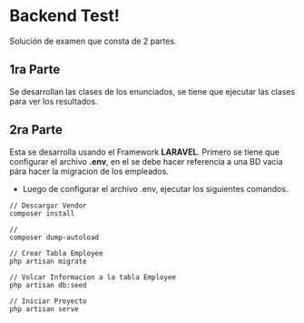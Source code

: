 Backend Test!
===================

Solución de examen que consta de 2 partes.

1ra Parte
------------- 

Se desarrollan las clases de los enunciados, se tiene que ejecutar las clases para ver los resultados.

2ra Parte
------------- 

Esta se desarrolla usando el Framework **LARAVEL**. Primero se tiene que configurar el archivo **.env**, en el se debe hacer referencia a una BD vacia pára hacer la migracion de los empleados.

- Luego de configurar el archivo .env, ejecutar los siguientes comandos.

```
// Descargar Vendor 
composer install

// 
composer dump-autoload

// Crear Tabla Employee 
php artisan migrate

// Volcar Informacion a la tabla Employee
php artisan db:seed

// Iniciar Proyecto
php artisan serve
```
